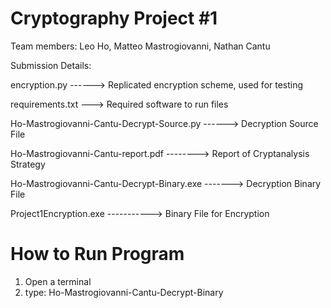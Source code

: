 # Cryptography Project #1

Team members: Leo Ho, Matteo Mastrogiovanni, Nathan Cantu

Submission Details: 

encryption.py ------> Replicated encryption scheme, used for testing

requirements.txt ---> Required software to run files 

Ho-Mastrogiovanni-Cantu-Decrypt-Source.py ------> Decryption Source File

Ho-Mastrogiovanni-Cantu-report.pdf --------> Report of Cryptanalysis Strategy

Ho-Mastrogiovanni-Cantu-Decrypt-Binary.exe -------> Decryption Binary File

Project1Encryption.exe -----------> Binary File for Encryption


# How to Run Program
1) Open a terminal
2) type: Ho-Mastrogiovanni-Cantu-Decrypt-Binary
